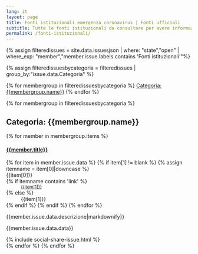 ```yaml
---
lang: it
layout: page
title: Fonti istituzionali emergenza coronavirus | Fonti ufficiali
subtitle: Tutte le fonti istituzionali da consultare per avere informazioni di prima mano sull'emergenza coronavirus 
permalink: /fonti-istituzionali/
---
```

<div class="panel-group">
{% assign filteredissues = site.data.issuesjson | where: "state","open" | where_exp: "member","member.issue.labels contains 'Fonti istituzionali'"%}

{% assign filteredissuesbycategoria = filteredissues | group_by:"issue.data.Categoria" %}

<div class="text-center">
{% for membergroup in filteredissuesbycategoria %}
<span class="col-xs-12 col-sm-6">
  <a href="#{{membergroup.name}}" class="btn btn-success btn-lg col-xs-12 mb-15" role="button">Categoria: {{membergroup.name}}</a>
</span>
{% endfor %}
</div>

{% for membergroup in filteredissuesbycategoria %}
<h2 id="{{membergroup.name}}">Categoria: {{membergroup.name}}</h2>
{% for member in membergroup.items %}

<div class="panel-body">
<div class="list-group-item">
<a href="/issues/{{ member.number | datapage_url: '.' }}">
		<h4 class="list-group-item-heading">{{member.title}}</h4>
</a>
                <dl class="row">
                    {% for item in member.issue.data %}
  {% if item[1] != blank %}
{% assign itemname = item[0]|downcase %}
  <dt class="col-sm-3">{{item[0]}}</dt>
{% if itemname  contains 'link' %}
  <dd class="col-sm-9"><small><a href="{{item[1]}}">{{item[1]}}</a></small></dd>
{% else %}
  <dd class="col-sm-9">{{item[1]}}</dd>
  {% endif %}
  {% endif %}
  {% endfor %}
                </dl>
                <p class="list-group-item-text">{{member.issue.data.descrizione|markdownify}}</p>
                <p class="list-group-item-text">{{member.issue.data.data}}</p>
                </div>
{% include social-share-issue.html %}
</div>
{% endfor %}
{% endfor %}
</div>
